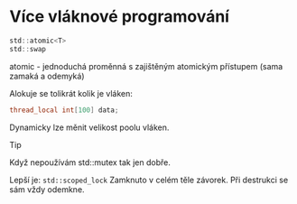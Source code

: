 # Více vláknové programování

```C
std::atomic<T>
std::swap
```

atomic - jednoduchá proměnná s zajištěným atomickým přístupem (sama zamaká a odemyká)

Alokuje se tolikrát kolik je vláken:
```C
thread_local int[100] data;
```

Dynamicky lze měnit velikost poolu vláken.

> [!tip] 
> Když nepoužívám std::mutex tak jen dobře.

Lepší je:
`std::scoped_lock`
Zamknuto v celém těle závorek. Při destrukci se sám vždy odemkne.


